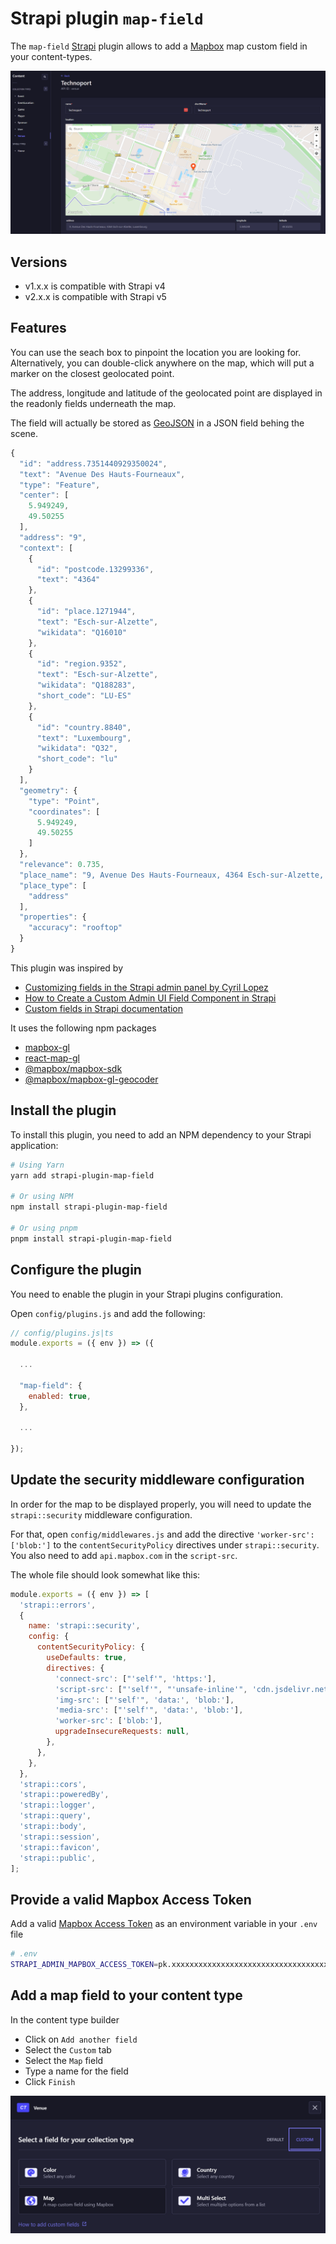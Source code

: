 # Strapi plugin `map-field`

The `map-field` [Strapi](https://strapi.io/) plugin allows to add a [Mapbox](https://www.mapbox.com/) map custom field in your content-types.

![Map Field](./assets/map-field.png)

## Versions

- v1.x.x is compatible with Strapi v4
- v2.x.x is compatible with Strapi v5

## Features

You can use the seach box to pinpoint the location you are looking for. Alternatively, you can double-click anywhere on the map, which will put a marker on the closest geolocated point.

The address, longitude and latitude of the geolocated point are displayed in the readonly fields underneath the map.

The field will actually be stored as [GeoJSON](https://geojson.org/) in a JSON field behing the scene.

```js
{
  "id": "address.7351440929350024",
  "text": "Avenue Des Hauts-Fourneaux",
  "type": "Feature",
  "center": [
    5.949249,
    49.50255
  ],
  "address": "9",
  "context": [
    {
      "id": "postcode.13299336",
      "text": "4364"
    },
    {
      "id": "place.1271944",
      "text": "Esch-sur-Alzette",
      "wikidata": "Q16010"
    },
    {
      "id": "region.9352",
      "text": "Esch-sur-Alzette",
      "wikidata": "Q188283",
      "short_code": "LU-ES"
    },
    {
      "id": "country.8840",
      "text": "Luxembourg",
      "wikidata": "Q32",
      "short_code": "lu"
    }
  ],
  "geometry": {
    "type": "Point",
    "coordinates": [
      5.949249,
      49.50255
    ]
  },
  "relevance": 0.735,
  "place_name": "9, Avenue Des Hauts-Fourneaux, 4364 Esch-sur-Alzette, Luxembourg",
  "place_type": [
    "address"
  ],
  "properties": {
    "accuracy": "rooftop"
  }
}
```

This plugin was inspired by

- [Customizing fields in the Strapi admin panel by Cyril Lopez](https://www.youtube.com/watch?v=55KJ2sCX8ws)
- [How to Create a Custom Admin UI Field Component in Strapi](https://medium.com/@dallasclark/how-to-create-a-custom-admin-ui-field-component-in-strapi-2c9cd367f262)
- [Custom fields in Strapi documentation](https://docs.strapi.io/developer-docs/latest/development/custom-fields.html)

It uses the following npm packages

- [mapbox-gl](https://www.npmjs.com/package/mapbox-gl)
- [react-map-gl](https://www.npmjs.com/package/react-map-gl)
- [@mapbox/mapbox-sdk](https://www.npmjs.com/package/@mapbox/mapbox-sdk)
- [@mapbox/mapbox-gl-geocoder](https://www.npmjs.com/package/@mapbox/mapbox-gl-geocoder)

## Install the plugin

To install this plugin, you need to add an NPM dependency to your Strapi application:

```sh
# Using Yarn
yarn add strapi-plugin-map-field

# Or using NPM
npm install strapi-plugin-map-field

# Or using pnpm
pnpm install strapi-plugin-map-field
```

## Configure the plugin

You need to enable the plugin in your Strapi plugins configuration.

Open `config/plugins.js` and add the following:

```js
// config/plugins.js|ts
module.exports = ({ env }) => ({

  ...

  "map-field": {
    enabled: true,
  },

  ...

});

```

## Update the security middleware configuration

In order for the map to be displayed properly, you will need to update the `strapi::security` middleware configuration.

For that, open `config/middlewares.js` and add the directive `'worker-src': ['blob:']` to the `contentSecurityPolicy` directives under `strapi::security`. You also need to add `api.mapbox.com` in the `script-src`.

The whole file should look somewhat like this:

```js
module.exports = ({ env }) => [
  'strapi::errors',
  {
    name: 'strapi::security',
    config: {
      contentSecurityPolicy: {
        useDefaults: true,
        directives: {
          'connect-src': ["'self'", 'https:'],
          'script-src': ["'self'", "'unsafe-inline'", 'cdn.jsdelivr.net', 'api.mapbox.com'],
          'img-src': ["'self'", 'data:', 'blob:'],
          'media-src': ["'self'", 'data:', 'blob:'],
          'worker-src': ['blob:'],
          upgradeInsecureRequests: null,
        },
      },
    },
  },
  'strapi::cors',
  'strapi::poweredBy',
  'strapi::logger',
  'strapi::query',
  'strapi::body',
  'strapi::session',
  'strapi::favicon',
  'strapi::public',
];
```

## Provide a valid Mapbox Access Token

Add a valid [Mapbox Access Token](https://docs.mapbox.com/help/getting-started/access-tokens/) as an environment variable in your `.env` file

```bash
# .env
STRAPI_ADMIN_MAPBOX_ACCESS_TOKEN=pk.xxxxxxxxxxxxxxxxxxxxxxxxxxxxxxxxxxxxxxxxxxxxxxxxxxxxxx.xxxxxxxxxxxxxxxxx

```

## Add a map field to your content type

In the content type builder

- Click on `Add another field`
- Select the `Custom` tab
- Select the `Map` field
- Type a name for the field
- Click `Finish`

![Add map field to content type](./assets/add-map-field.png)
